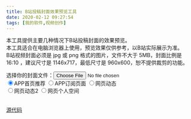 ```yaml
---
title: B站投稿封面效果预览工具
date: 2020-02-12 09:27:54
tags: [我的软件,视频创作]
---
```

本工具提供主要几种情况下B站投稿封面的效果预览。  
本工具适合在电脑浏览器上使用，预览效果仅供参考，以B站实际展示为准。  
B站视频封面必须是 jpg 或 png 格式的图片，文件不大于 5MB，封面比例是 16:10 ，建议尺寸是 1146x717，最低尺寸是 960x600，恕不提供裁剪的功能。  

<div>
    选择你的封面文件：<input type="file" accept="image/jpeg, image/jpg, image/png" id="uploadimg">
    <br>
    <input type="radio" name="bgtype" value="app" checked="checked">APP首页推荐
    <input type="radio" name="bgtype" value="appsub">APP订阅页面
    <input type="radio" name="bgtype" value="websub">网页动态
    <br>
    <input type="radio" name="bgtype" value="websub2">网页动态2
    <input type="radio" name="bgtype" value="webspace">网页个人空间
    <br><br>
    <canvas id="drawing" width="600" height="576"></canvas>
    <script src="/js/bilibilicoverpreview.js"></script>
</div>

[源代码](https://github.com/gordonwalkedby/bilibili-Cover-Preview)  
